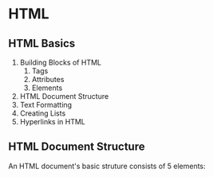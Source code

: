 # HTML

## HTML Basics

1. Building Blocks of HTML  
   1. Tags  
   2. Attributes  
   3. Elements  
2. HTML Document Structure  
3. Text Formatting  
4. Creating Lists  
5. Hyperlinks in HTML 

## HTML Document Structure
   An HTML document's basic struture consists of 5 elements:
   <!DOCTYPE>
   <html>
   <head>
   <title>
   <body>

## Text Formatting
1. Heading(<h1>)
2. Paragraph
3. Strong
4. Emphasize
5. Break
6. Horizontal line

## Creating Lists
1. List(<li>)
2. Unordered (Bulleted) List (<ul>)
3. Ordered (Numbered) List (<ol>)

## HTML Forms

## HTML Media & Tables

## HTML Page Layout